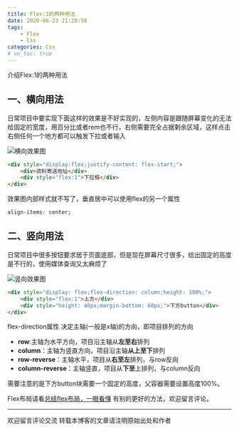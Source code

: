```yaml
---
title: Flex:1的两种用法
date: 2020-06-23 21:28:58
tags:
    - Flex
    - Css
categories: Css
# no_toc: true
---
```


介绍Flex:1的两种用法
<!--more-->

## 一、横向用法

日常项目中要实现下面这样的效果是不好实现的，左侧内容是跟随屏幕变化的无法给固定的宽度，用百分比或者rem也不行，右侧需要完全占据剩余区域，这样点击右侧任何一个地方都可以触发下拉或者输入

![横向效果图]( https://pic.downk.cc/item/5ef4c8df14195aa5945e6572.png )

```html
<div style="display:flex;justify-content: flex-start;">
    <div>资料寄送地址</div>
    <div style="flex:1">下拉框</div>
</div>
```

效果图内部样式就不写了，垂直居中可以使用flex的另一个属性

```css
align-items: center;
```

## 二、竖向用法

日常项目中很多按钮要求居于页面底部，但是现在屏幕尺寸很多，给出固定的高度是不行的，使用媒体查询又太麻烦了

![竖向效果图]( https://pic.downk.cc/item/5ef4c8f114195aa5945e6c0a.png )

```html
<div style="display: flex;flex-direction: column;height: 100%;">
    <div style="flex:1">上方</div>
    <div style="height: 40px;margin-bottom: 60px;">下方button</div>
</div>
```

flex-direction属性 决定主轴(一般是x轴)的方向，即项目排列的方向 

+  **row**:主轴为水平方向，项目沿主轴从**左至右**排列 
+  **column**：主轴为竖直方向，项目沿主轴**从上至下**排列 
+  **row-reverse**：主轴水平，项目从**右至左**排列，与row反向 
+  **column-reverse**：主轴竖直，项目从**下至**上排列，与column反向 

需要注意的是下方button块需要一个固定的高度，父容器需要设置高度100%。

Flex布局请看[总结flex布局，一眼看懂]( https://www.jianshu.com/p/300575490dcf )
有别的更好的方法，欢迎留言评论。

------

欢迎留言评论交流
转载本博客的文章请注明原始出处和作者